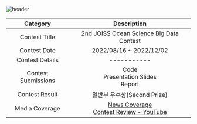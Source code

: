 ![header](https://capsule-render.vercel.app/api?type=wave&color=52F9F4&text=2nd%20JOISS%20Ocean%20Science%20BigData%20Contest&fontSize=40&fontColor=011B65&height=200)

<div align="center">

| Category | Description |
| :--------: | :-----------: |
| Contest Title | 2nd JOISS Ocean Science Big Data Contest |
| Contest Date | 2022/08/16 ~ 2022/12/02 |
| Contest Details | ----------- |
| Contest Submissions | Code <br> Presentation Slides <br> Report |
| Contest Result | 일반부 우수상(Second Prize) |
| Media Coverage | [News Coverage](https://www.sedaily.com/NewsView/26F0IMRJAK) <br> [Contest Review - YouTube](https://www.youtube.com/watch?v=GW1l5pFcMxI) |

</div>

